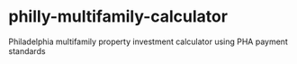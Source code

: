 # philly-multifamily-calculator
Philadelphia multifamily property investment calculator using PHA payment standards
